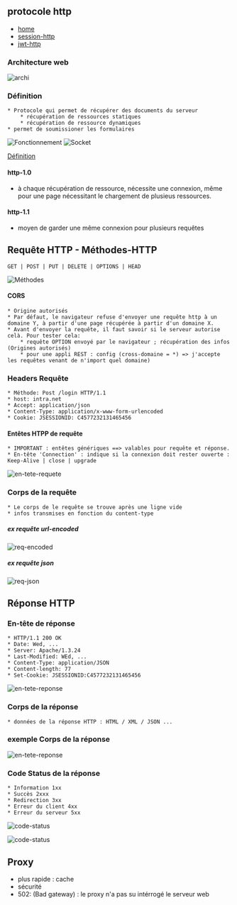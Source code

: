## protocole http

- [home](../../index-sp-security.md)
- [session-http](../connexion-session-cookies/sessions-http.md)
- [jwt-http](../connexion-jwt/notes-jwt.md)

### Architecture web

![archi](0-architecture-web.PNG)

### Définition

```
* Protocole qui permet de récupérer des documents du serveur
	* récupération de ressources statiques
	* récupération de ressource dynamiques
* permet de soumissioner les formulaires
```

![Fonctionnement](1-protocle-http-fonctoinnement-.PNG)
![Socket](2-protocole-http-fonctionnement.PNG)

[Définition](0-protocole-http-0.PNG)

#### http-1.0

- à chaque récupération de ressource, nécessite une connexion, même pour une page nécessitant le chargement de plusieus ressources.

#### http-1.1

- moyen de garder une même connexion pour plusieurs requêtes

## Requête HTTP - Méthodes-HTTP

```
GET | POST | PUT | DELETE | OPTIONS | HEAD
```

![Méthodes](3-protocole-http-methodes.PNG)

#### CORS

```
* Origine autorisés
* Par défaut, le navigateur refuse d'envoyer une requête http à un domaine Y, à partir d'une page récupérée à partir d'un domaine X.
* Avant d'envoyer la requête, il faut savoir si le serveur autorise celà. Pour tester cela:
	* requête OPTION envoyé par le navigateur ; récupération des infos (Origines autorisés)
	* pour une appli REST : config (cross-domaine = *) => j'accepte les requêtes venant de n'import quel domaine)
```

### Headers Requête

```
* Méthode: Post /login HTTP/1.1
* host: intra.net
* Accept: application/json
* Content-Type: application/x-www-form-urlencoded
* Cookie: JSESSIONID: C4577232131465456
```

#### Entêtes HTPP de requête

```
* IMPORTANT : entêtes génériques ==> valables pour requête et réponse.
* En-tête 'Connection' : indique si la connexion doit rester ouverte : Keep-Alive | close | upgrade
```

![en-tete-requete](9-entetes-generiques-request.PNG)

### Corps de la requête

```
* Le corps de le requête se trouve après une ligne vide
* infos transmises en fonction du content-type
```

##### ex requête url-encoded

![req-encoded](4-req-http-POST.url-encoded.PNG)

##### ex requête json

![req-json](5-req-http-POST.json.PNG)

## Réponse HTTP

### En-tête de réponse

```
* HTTP/1.1 200 OK
* Date: Wed, ...
* Server: Apache/1.3.24
* Last-Modified: WEd, ...
* Content-Type: application/JSON
* Content-length: 77
* Set-Cookie: JSESSIONID:C4577232131465456
```

![en-tete-reponse](10-enetes-reponse.PNG)

### Corps de la réponse

```
* données de la réponse HTTP : HTML / XML / JSON ...
```

### exemple Corps de la réponse

![en-tete-reponse](6-rep-http.PNG)

### Code Status de la réponse

```
* Information 1xx
* Succès 2xxx
* Redirection 3xx
* Erreur du client 4xx
* Erreur du serveur 5xx
```

![code-status](7-code-status.PNG)

![code-status](8-code-status.PNG)

## Proxy

- plus rapide : cache
- sécurité
- 502: (Bad gateway) : le proxy n'a pas su intérrogé le serveur web

